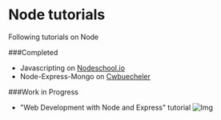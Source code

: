 Node tutorials
============
Following tutorials on Node

###Completed
- Javascripting on [Nodeschool.io](http://nodeschool.io)
- Node-Express-Mongo on [Cwbuecheler](http://cwbuecheler.com/web/tutorials/2013/node-express-mongo/)

###Work in Progress
- "Web Development with Node and Express" tutorial
![Img](http://it-ebooks.info/images/ebooks/3/web_development_with_node_and_express.jpg)